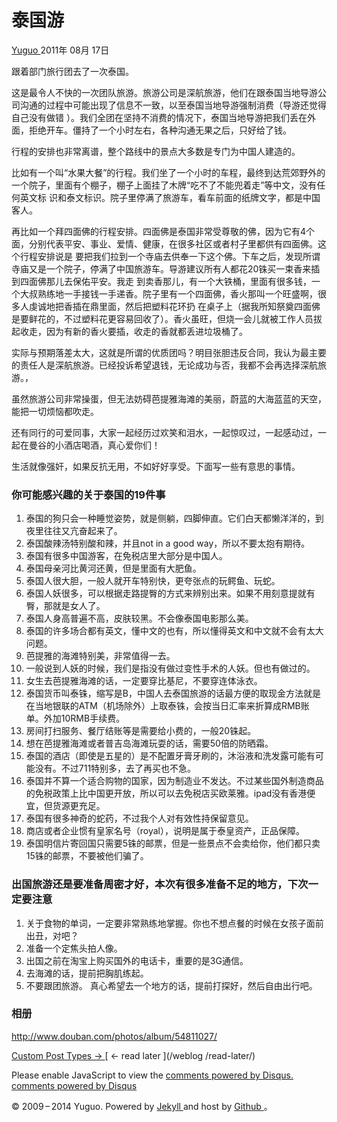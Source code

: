 #  泰国游

[ Yuguo ](http://yuguo.us) 2011年 08月 17日

跟着部门旅行团去了一次泰国。

这是最令人不快的一次团队旅游。旅游公司是深航旅游，他们在跟泰国当地导游公司沟通的过程中可能出现了信息不一致，以至泰国当地导游强制消费（导游还觉得自己没有做错
）。我们全团在坚持不消费的情况下，泰国当地导游把我们丢在外面，拒绝开车。僵持了一个小时左右，各种沟通无果之后，只好给了钱。

行程的安排也非常离谱，整个路线中的景点大多数是专门为中国人建造的。

比如有一个叫“水果大餐”的行程。我们坐了一个小时的车程，最终到达荒郊野外的一个院子，里面有个棚子，棚子上面挂了木牌“吃不了不能兜着走”等中文，没有任何英文标
识和泰文标识。院子里停满了旅游车，看车前面的纸牌文字，都是中国客人。

再比如一个拜四面佛的行程安排。四面佛是泰国非常受尊敬的佛，因为它有4个面，分别代表平安、事业、爱情、健康，在很多社区或者村子里都供有四面佛。这个行程安排说是
要把我们拉到一个寺庙去供奉一下这个佛。下车之后，发现所谓寺庙又是一个院子，停满了中国旅游车。导游建议所有人都花20铢买一束香来插到四面佛那儿去保佑平安。我走
到卖香那儿，有一个大铁桶，里面有很多钱，一个大叔熟练地一手接钱一手递香。院子里有一个四面佛，香火那叫一个旺盛啊，很多人虔诚地把香插在鼎里面，然后把塑料花环扔
在桌子上（据我所知祭奠四面佛是要鲜花的，不过塑料花更容易回收了）。香火虽旺，但烧一会儿就被工作人员拔起收走，因为有新的香火要插，收走的香就都丢进垃圾桶了。

实际与预期落差太大，这就是所谓的优质团吗？明目张胆违反合同，我认为最主要的责任人是深航旅游。已经投诉希望退钱，无论成功与否，我都不会再选择深航旅游。，

虽然旅游公司非常操蛋，但无法妨碍芭提雅海滩的美丽，蔚蓝的大海蓝蓝的天空，能把一切烦恼都吹走。

还有同行的可爱同事，大家一起经历过欢笑和泪水，一起惊叹过，一起感动过，一起在曼谷的小酒店喝酒，真心爱你们！

生活就像强奸，如果反抗无用，不如好好享受。下面写一些有意思的事情。

###  你可能感兴趣的关于泰国的19件事

  1. 泰国的狗只会一种睡觉姿势，就是侧躺，四脚伸直。它们白天都懒洋洋的，到夜里往往又亢奋起来了。 
  2. 泰国酸辣汤特别酸和辣，并且not in a good way，所以不要太抱有期待。 
  3. 泰国有很多中国游客，在免税店里大部分是中国人。 
  4. 泰国母亲河比黄河还黄，但是里面有大肥鱼。 
  5. 泰国人很大胆，一般人就开车特别快，更夸张点的玩鳄鱼、玩蛇。 
  6. 泰国人妖很多，可以根据走路提臀的方式来辨别出来。如果不用刻意提就有臀，那就是女人了。 
  7. 泰国人身高普遍不高，皮肤较黑。不会像泰国电影那么美。 
  8. 泰国的许多场合都有英文，懂中文的也有，所以懂得英文和中文就不会有太大问题。 
  9. 芭提雅的海滩特别美，非常值得一去。 
  10. 一般说到人妖的时候，我们是指没有做过变性手术的人妖。但也有做过的。 
  11. 女生去芭提雅海滩的话，一定要穿比基尼，不要穿连体泳衣。 
  12. 泰国货币叫泰铢，缩写是B，中国人去泰国旅游的话最方便的取现金方法就是在当地银联的ATM（机场除外）上取泰铢，会按当日汇率来折算成RMB账单。外加10RMB手续费。 
  13. 房间打扫服务、餐厅结账等是需要给小费的，一般20铢起。 
  14. 想在芭提雅海滩或者普吉岛海滩玩耍的话，需要50倍的防晒霜。 
  15. 泰国的酒店（即使是五星的）是不配置牙膏牙刷的，沐浴液和洗发露可能有可能没有。不过711特别多，去了再买也不急。 
  16. 泰国并不算一个适合购物的国家，因为制造业不发达。不过某些国外制造商品的免税政策上比中国更开放，所以可以去免税店买欧莱雅。ipad没有香港便宜，但货源更充足。 
  17. 泰国有很多神奇的蛇药，不过我个人对有效性持保留意见。 
  18. 商店或者企业惯有皇家名号（royal），说明是属于泰皇资产，正品保障。 
  19. 泰国明信片寄回国只需要5铢的邮票，但是一些景点不会卖给你，他们都只卖15铢的邮票，不要被他们骗了。 

###  出国旅游还是要准备周密才好，本次有很多准备不足的地方，下次一定要注意

  1. 关于食物的单词，一定要非常熟练地掌握。你也不想点餐的时候在女孩子面前出丑，对吧？ 
  2. 准备一个定焦头拍人像。 
  3. 出国之前在淘宝上购买国外的电话卡，重要的是3G通信。 
  4. 去海滩的话，提前把胸肌练起。 
  5. 不要跟团旅游。 真心希望去一个地方的话，提前打探好，然后自由出行吧。 

###  相册

[ http://www.douban.com/photos/album/54811027/
](http://www.douban.com/photos/album/54811027/)

[ Custom Post Types → ](/weblog/custom-post-types/) [ ← read later ](/weblog
/read-later/)

Please enable JavaScript to view the [ comments powered by Disqus.
](http://disqus.com/?ref_noscript) [ comments powered by  Disqus
](http://disqus.com)

© 2009 – 2014 Yuguo. Powered by [ Jekyll ](https://github.com/mojombo/jekyll)
and host by [ Github ](https://github.com/yuguo) 。

